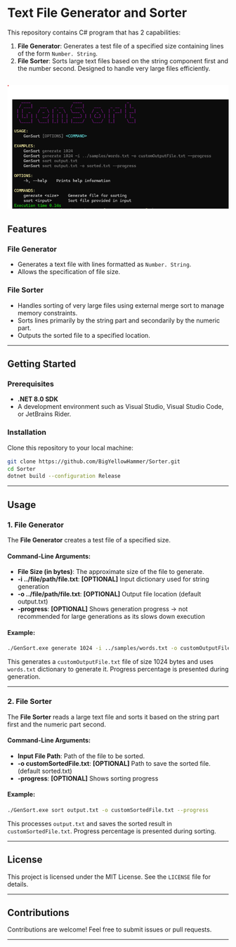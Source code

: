 # Text File Generator and Sorter

This repository contains C# program that has 2 capabilities:
1. **File Generator**: Generates a test file of a specified size containing lines of the form `Number. String`.
2. **File Sorter**: Sorts large text files based on the string component first and the number second. Designed to handle very large files efficiently.


![Generated output](https://github.com/BigYellowHammer/Sorter/blob/main/samples/image.png?raw=true)
---

## Features

### File Generator
- Generates a text file with lines formatted as `Number. String`.
- Allows the specification of file size.

### File Sorter
- Handles sorting of very large files using external merge sort to manage memory constraints.
- Sorts lines primarily by the string part and secondarily by the numeric part.
- Outputs the sorted file to a specified location.

---

## Getting Started

### Prerequisites
- **.NET 8.0 SDK**
- A development environment such as Visual Studio, Visual Studio Code, or JetBrains Rider.

### Installation
Clone this repository to your local machine:
```bash
git clone https://github.com/BigYellowHammer/Sorter.git
cd Sorter
dotnet build --configuration Release
```

---

## Usage

### 1. File Generator
The **File Generator** creates a test file of a specified size.

#### Command-Line Arguments:
- **File Size (in bytes)**: The approximate size of the file to generate.
- **-i ../file/path/file.txt**: **[OPTIONAL]** Input dictionary used for string generation
- **-o ../file/path/file.txt**: **[OPTIONAL]** Output file location (default output.txt)
- **-progress**: **[OPTIONAL]** Shows generation progress -> not recommended for large generations as its slows down execution

#### Example:
```bash
./GenSort.exe generate 1024 -i ../samples/words.txt -o customOutputFile.txt --progress
```

This generates a `customOutputFile.txt` file of size 1024 bytes and uses `words.txt` dictionary to generate it. Progress percentage is presented during generation.

---

### 2. File Sorter
The **File Sorter** reads a large text file and sorts it based on the string part first and the numeric part second.

#### Command-Line Arguments:
- **Input File Path**: Path of the file to be sorted.
- **-o customSortedFile.txt**: **[OPTIONAL]** Path to save the sorted file. (default sorted.txt)
- **-progress**: **[OPTIONAL]** Shows sorting progress

#### Example:
```bash
./GenSort.exe sort output.txt -o customSortedFile.txt --progress
```

This processes `output.txt` and saves the sorted result in `customSortedFile.txt`. Progress percentage is presented during sorting.

---

## License
This project is licensed under the MIT License. See the `LICENSE` file for details.

---

## Contributions
Contributions are welcome! Feel free to submit issues or pull requests.

---